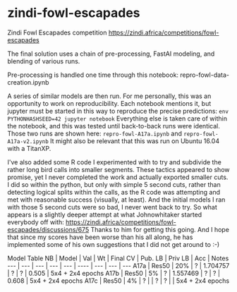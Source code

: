# zindi-fowl-escapades
Zindi Fowl Escapades competition
https://zindi.africa/competitions/fowl-escapades

The final solution uses a chain of pre-processing, FastAI modeling, and blending of various runs.

Pre-processing is handled one time through this notebook:
repro-fowl-data-creation.ipynb

A series of similar models are then run.
For me personally, this was an opportunity to work on reproducibility.
Each notebook mentions it, but jupyter must be started in this way to reproduce the precise predictions:
`env PYTHONHASHSEED=42 jupyter notebook`
Everything else is taken care of within the notebook, and this was tested until back-to-back runs were identical.
Those two runs are shown here: `repro-fowl-A17a.ipynb` and `repro-fowl-A17a-v2.ipynb`
It might also be relevant that this was run on Ubuntu 16.04 with a TitanXP.

I've also added some R code I experimented with to try and subdivide the rather long bird calls into smaller segments.
These tactics appeared to show promise, yet I never completed the work and actually exported smaller cuts.
I did so within the python, but only with simple 5 second cuts, rather than detecting logical splits within the calls, as the R code was attempting and met with reasonable success (visually, at least). And the initial models I ran with those 5 second cuts were so bad, I never went back to try.
So what appears is a slightly deeper attempt at what Johnowhitaker started everybody off with:
https://zindi.africa/competitions/fowl-escapades/discussions/675
Thanks to him for getting this going. And I hope that since my scores have been worse than his all along, he has implemented some of his own suggestions that I did not get around to :-)

Model Table
NB | Model | Val | Wt | Final CV | Pub. LB | Priv LB | Acc | Notes
--- | --- | --- | --- | --- | ---- | --- | --- | ---
A17a | Res50 | 20% | ? | 1.704757 | ? | ? | 0.505 | 5x4 + 2x4 epochs
A17b | Res50 | 5% | ? | 1.557469 | ? | ? | 0.608 | 5x4 + 2x4 epochs
A17c | Res50 | 4% | ? |  | ? | ? |  | 5x4 + 2x4 epochs
